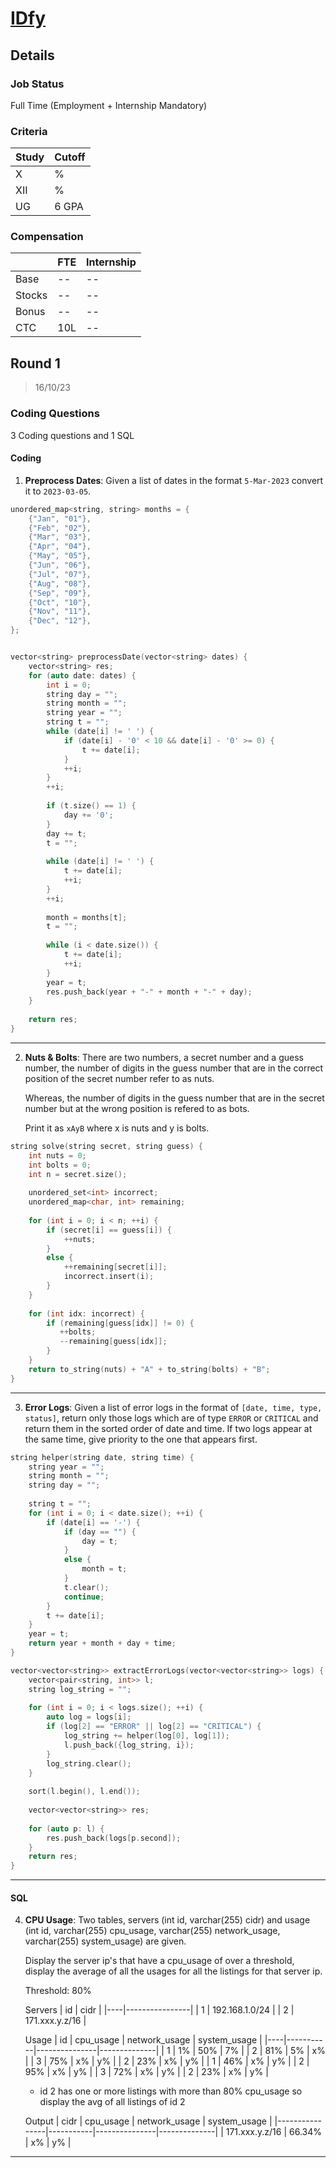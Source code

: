 # [IDfy](https://www.idfy.com/)

## Details

### Job Status

Full Time (Employment + Internship Mandatory)

### Criteria

| Study | Cutoff |
|-------|--------|
| X     | %      |
| XII   | %      |
| UG    | 6 GPA  |

[comment]: # (Any other details go under this. This is a comment)

### Compensation

|        | FTE | Internship |
|--------|-----|------------|
| Base   | --  | --         |
| Stocks | --  | --         |
| Bonus  | --  | --         |
| CTC    | 10L | --         |

[comment]: # (Details about the rounds go under this comment.)

## Round 1

> 16/10/23

[comment]: # (Summary of the sections and experience below this comment.)

### Coding Questions

3 Coding questions and 1 SQL

#### Coding

1. **Preprocess Dates**: Given a list of dates in the format `5-Mar-2023` convert it to `2023-03-05`.

[comment]: # (Add any resources or links or code to this question under this comment.)

```cpp
unordered_map<string, string> months = {
    {"Jan", "01"},
    {"Feb", "02"},
    {"Mar", "03"},
    {"Apr", "04"},
    {"May", "05"},
    {"Jun", "06"},
    {"Jul", "07"},
    {"Aug", "08"},
    {"Sep", "09"},
    {"Oct", "10"},
    {"Nov", "11"},
    {"Dec", "12"},
};


vector<string> preprocessDate(vector<string> dates) {
    vector<string> res;
    for (auto date: dates) {
        int i = 0;
        string day = "";
        string month = "";
        string year = "";
        string t = "";
        while (date[i] != ' ') {
            if (date[i] - '0' < 10 && date[i] - '0' >= 0) {
                t += date[i];
            }
            ++i;
        }
        ++i;
        
        if (t.size() == 1) {
            day += '0';
        }
        day += t;
        t = "";
        
        while (date[i] != ' ') {
            t += date[i];
            ++i;
        }
        ++i;
        
        month = months[t];
        t = "";
        
        while (i < date.size()) {
            t += date[i];
            ++i;
        }
        year = t;
        res.push_back(year + "-" + month + "-" + day);
    }
    
    return res;
}
```

---

2. **Nuts & Bolts**: There are two numbers, a secret number and a guess number, the number of digits in the guess number that are in the correct position of the secret number refer to as nuts.

    Whereas, the number of digits in the guess number that are in the secret number but at the wrong position is refered to as bots.

    Print it as `xAyB` where x is nuts and y is bolts.

[comment]: # (Add any resources or links or code to this question under this comment.)

```cpp
string solve(string secret, string guess) {
    int nuts = 0;
    int bolts = 0;
    int n = secret.size();
    
    unordered_set<int> incorrect;
    unordered_map<char, int> remaining;
    
    for (int i = 0; i < n; ++i) {
        if (secret[i] == guess[i]) {
            ++nuts;
        }
        else {
            ++remaining[secret[i]];
            incorrect.insert(i);
        }
    }
    
    for (int idx: incorrect) {
        if (remaining[guess[idx]] != 0) {
           ++bolts;
           --remaining[guess[idx]];
        }
    }    
    return to_string(nuts) + "A" + to_string(bolts) + "B";
}
```

---

3. **Error Logs**: Given a list of error logs in the format of `[date, time, type, status]`, return only those logs which are of type `ERROR` or `CRITICAL` and return them in the sorted order of date and time. If two logs appear at the same time, give priority to the one that appears first.

[comment]: # (Add any resources or links or code to this question under this comment.)

```cpp
string helper(string date, string time) {
    string year = "";
    string month = "";
    string day = "";
    
    string t = "";
    for (int i = 0; i < date.size(); ++i) {
        if (date[i] == '-') {
            if (day == "") {
                day = t;
            }
            else {
                month = t;
            }
            t.clear();
            continue;
        }
        t += date[i];
    }
    year = t;
    return year + month + day + time;
}

vector<vector<string>> extractErrorLogs(vector<vector<string>> logs) {
    vector<pair<string, int>> l;
    string log_string = "";
    
    for (int i = 0; i < logs.size(); ++i) {
        auto log = logs[i];
        if (log[2] == "ERROR" || log[2] == "CRITICAL") {
            log_string += helper(log[0], log[1]);
            l.push_back({log_string, i});
        }
        log_string.clear();
    }
    
    sort(l.begin(), l.end());
    
    vector<vector<string>> res;
    
    for (auto p: l) {
        res.push_back(logs[p.second]);
    }
    return res;
}
```

---

#### SQL

4. **CPU Usage**: Two tables, servers (int id, varchar(255) cidr) and usage (int id, varchar(255) cpu_usage, varchar(255) network_usage, varchar(255) system_usage) are given.

    Display the server ip's that have a cpu_usage of over a threshold, display the average of all the usages for all the listings for that server ip.

    Threshold: 80%

    Servers
    | id | cidr           |
    |----|----------------|
    | 1  | 192.168.1.0/24 |
    | 2  | 171.xxx.y.z/16 |

    Usage
    | id | cpu_usage | network_usage | system_usage |
    |----|-----------|---------------|--------------|
    | 1  | 1%        | 50%           | 7%           |
    | 2  | 81%       | 5%            | x%           |
    | 3  | 75%       | x%            | y%           |
    | 2  | 23%       | x%            | y%           |
    | 1  | 46%       | x%            | y%           |
    | 2  | 95%       | x%            | y%           |
    | 3  | 72%       | x%            | y%           |
    | 2  | 23%       | x%            | y%           |

    - id 2 has one or more listings with more than 80% cpu_usage so display the avg of all listings of id 2

    Output
    | cidr           | cpu_usage | network_usage | system_usage |
    |----------------|-----------|---------------|--------------|
    | 171.xxx.y.z/16 | 66.34%    | x%            | y%           |

[comment]: # (Add any resources or links or code to this question under this comment.)

---
